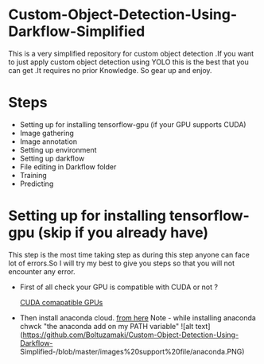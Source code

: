 # Custom-Object-Detection-Using-Darkflow-Simplified
This is a very simplified repository for custom object detection .If you want to just apply custom object detection using YOLO this is the best that you can get .It requires no prior Knowledge. So gear up and enjoy.

# Steps 
  - Setting up for installing tensorflow-gpu (if your GPU supports CUDA)
  - Image gathering 
  - Image annotation
  - Setting up environment
  - Setting up darkflow
  - File editing in Darkflow folder
  - Training
  - Predicting 
# Setting up for installing tensorflow-gpu (skip if you already have)
   
   This step is the most time taking step as during this step anyone can face lot of errors.So I will try my best to give you steps so that    you will not encounter any error.
   
   - First of all check your GPU is compatible with CUDA or not ?
   
     [CUDA comapatible GPUs](https://developer.nvidia.com/cuda-gpus)
   - Then install anaconda cloud.  [from here](https://www.anaconda.com/distribution/) 
     Note - while installing anaconda chwck "the anaconda add on my PATH variable"
     ![alt text](https://github.com/Boltuzamaki/Custom-Object-Detection-Using-Darkflow-    Simplified-/blob/master/images%20support%20file/anaconda.PNG)
 
     
     
   
   


  
